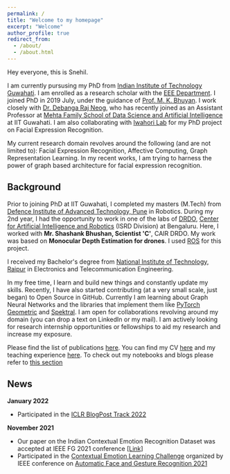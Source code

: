 ```yaml
---
permalink: /
title: "Welcome to my homepage"
excerpt: "Welcome"
author_profile: true
redirect_from: 
  - /about/
  - /about.html
---
```


Hey everyone, this is Snehil. 

I am currently pursusing my PhD from [Indian Institute of Technology Guwahati](https://iitg.ac.in/). I am enrolled as a research scholar with the [EEE Department](https://www.iitg.ac.in/eee/). I joined PhD in 2019 July, under the guidance of [Prof. M. K. Bhuyan](https://iitg.ac.in/mkb/index.php). I work closely with [Dr. Debanga Raj Neog](https://debanga.github.io/), who has recently joined as an Assistant Professor at [Mehta Family School of Data Science and Artificial Intelligence](https://www.iitg.ac.in/dsai/home) at IIT Guwahati. I am also collaborating with [Iwahori Lab](http://www.cvl.cs.chubu.ac.jp/~iwahori/) for my PhD project on Facial Expression Recognition.

My current research domain revolves around the following (and are not limited to): Facial Expression Recognition, Affective Computing, Graph Representation Learning. In my recent works, I am trying to harness the power of graph based architecture for facial expression recognition. 

## Background

Prior to joining PhD at IIT Guwahati, I completed my masters (M.Tech) from [Defence Institute of Advanced Technology, Pune](https://www.diat.ac.in/) in Robotics. During my 2nd year, I had the opportunity to work in one of the labs of [DRDO](https://www.drdo.gov.in/), [Center for Artificial Intelligence and Robotics](https://www.drdo.gov.in/labs-and-establishments/centre-artificial-intelligence-robotics-cair) (ISRD Division) at Bengaluru. Here, I worked with **Mr. Shashank Bhushan, Scientist 'C'**, CAIR DRDO. My work was based on **Monocular Depth Estimation for drones**. I used [ROS](https://www.ros.org/) for this project.

I received my Bachelor's degree from [National Institute of Technology, Raipur](http://www.nitrr.ac.in/) in Electronics and Telecommunication Engineering.

In my free time, I learn and build new things and constantly update my skills. Recently, I have also started contributing (at a very small scale, just began) to Open Source in GitHub. Currently I am learning about Graph Neural Networks and the libraries that implement them like [PyTorch Geometric](https://pytorch-geometric.readthedocs.io/en/latest/) and [Spektral](https://graphneural.network/). I am open for collaborations revolving around my domain (you can drop a text on LinkedIn or my mail). I am actively looking for research internship opportunities or fellowships to aid my research and increase my exposure. 

Please find the list of publications [here](). You can find my CV [here]() and my teaching experience [here](). To check out my notebooks and blogs please refer to [this section]()

## News

**January 2022**

- Participated in the [ICLR BlogPost Track 2022](https://iclr-blog-track.github.io/)

**November 2021**

- Our paper on the Indian Contextual Emotion Recognition Dataset was accepted at IEEE FG 2021 conference [[Link]](https://ieeexplore.ieee.org/document/9667034)
- Participated in the [Contextual Emotion Learning Challenge](https://sites.google.com/iiitd.ac.in/contextualemotionrecognition/home) organized by IEEE conference on [Automatic Face and Gesture Recognition 2021](http://iab-rubric.org/fg2021/) 
